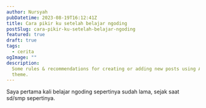 ```yaml
---
author: Nursyah
pubDatetime: 2023-08-19T16:12:41Z
title: Cara pikir ku setelah belajar ngoding
postSlug: cara-pikir-ku-setelah-belajar-ngoding
featured: true
draft: true
tags:
  - cerita
ogImage: ""
description:
  Some rules & recommendations for creating or adding new posts using AstroPaper
  theme.
---
```


Saya pertama kali belajar ngoding sepertinya sudah lama, sejak saat sd/smp sepertinya.
